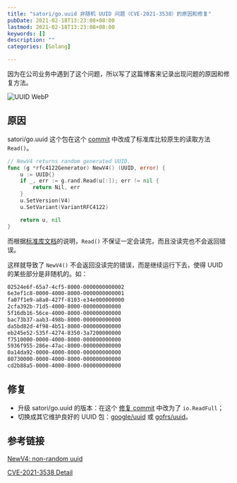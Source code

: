 ```yaml
---
title: "satori/go.uuid 非随机 UUID 问题（CVE-2021-3538）的原因和修复"
pubDate: 2021-02-18T13:23:08+08:00
lastmod: 2021-02-18T13:23:08+08:00
keywords: []
description: ""
categories: [Golang]

---
```


因为在公司业务中遇到了这个问题，所以写了这篇博客来记录出现问题的原因和修复方法。

<!--more-->

![UUID WebP](/images/cause-and-fix-for-satori-go.uuid-non-random-uuid-issue-(cve-2021-3538)/uuid-logo.webp "UUID WebP")

## 原因

satori/go.uuid 这个包在这个 [commit](https://github.com/satori/go.uuid/commit/0ef6afb2f6cdd6cdaeee3885a95099c63f18fc8c "commit") 中改成了标准库比较原生的读取方法 `Read()`。

```go
// NewV4 returns random generated UUID.
func (g *rfc4122Generator) NewV4() (UUID, error) {
	u := UUID{}
	if _, err := g.rand.Read(u[:]); err != nil {
		return Nil, err
	}
	u.SetVersion(V4)
	u.SetVariant(VariantRFC4122)

	return u, nil
}
```

而根据[标准库文档](https://pkg.go.dev/io#Reader "标准库文档")的说明，`Read()` 不保证一定会读完，而且没读完也不会返回错误。

这样就导致了 `NewV4()` 不会返回没读完的错误，而是继续运行下去，使得 UUID 的某些部分是非随机的。如：

```txt
02524e6f-65a7-4cf5-8000-0000000000002
6e3ef1c8-0000-4000-8000-0000000000001
fa07f1e9-a8a0-427f-8103-e34e000000000
2cfa392b-71d5-4000-8000-000000000000
5f16db16-56ce-4000-8000-000000000000
bac73b37-aab3-498b-8000-000000000000
da5bd82d-4f98-4b51-8000-000000000000
eb245e52-535f-4274-8350-3a7200000000
f7510000-0000-4000-8000-000000000000
5936f955-286e-47ac-8000-000000000000
0a14da92-0000-4000-8000-000000000000
80730000-0000-4000-8000-000000000000
cd2b88a5-0000-4000-8000-000000000000
```

## 修复

* 升级 satori/go.uuid 的版本：在这个 [修复 commit](https://github.com/satori/go.uuid/commit/d91630c8510268e75203009fe7daf2b8e1d60c45 "修复 commit") 中改为了 `io.ReadFull`；
* 切换成其它维护良好的 UUID 包：[google/uuid](https://github.com/google/uuid/ "google/uuid") 或 [gofrs/uuid](https://github.com/gofrs/uuid "gofrs/uuid")。

## 参考链接

[NewV4: non-random uuid](https://github.com/satori/go.uuid/issues/73 "NewV4: non-random uuid")

[CVE-2021-3538 Detail](https://nvd.nist.gov/vuln/detail/CVE-2021-3538 "CVE-2021-3538 Detail")